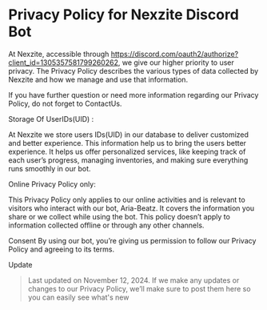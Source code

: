 # Privacy Policy for Nexzite Discord Bot

At Nexzite, accessible through https://discord.com/oauth2/authorize?client_id=1305357581799260262, we give our higher priority to user privacy. The Privacy Policy describes the various types of data collected by Nexzite and how we manage and use that information.

If you have further question or need  more information regarding our Privacy Policy, do not forget to ContactUs.

Storage Of UserIDs(UID) :

At Nexzite we store users IDs(UID) in our database to deliver customized and better experience. This information help us to bring the users better experience.  It helps us offer personalized services, like keeping track of each user’s progress, managing inventories, and making sure everything runs smoothly in our bot.

Online Privacy Policy only:

This Privacy Policy only applies to our online activities and is relevant to visitors who interact with our bot, Aria-Beatz. It covers the information you share or we collect while using the bot. This policy doesn’t apply to information collected offline or through any other channels.

Consent
By using our bot, you’re giving us permission to follow our Privacy Policy and agreeing to its terms.

Update
> Last updated on November 12, 2024. If we make any updates or changes to our Privacy Policy, we’ll make sure to post them here so you can easily see what's new
